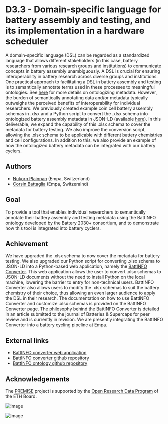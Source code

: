 # D3.3 -  Domain-specific language for battery assembly and testing, and its implementation in a hardware scheduler

A domain-specific language (DSL) can be regarded as a standardized language that allows different stakeholders (in this case, battery researchers from various research groups and institutions) to communicate concepts in battery assembly unambiguously. A DSL is crucial for ensuring interoperability in battery research across diverse groups and institutions. One practical approach to facilitating a DSL in battery assembly and testing is to semantically annotate terms used in these processes to meaningful ontologies. See [here](https://github.com/ord-premise/interoperability-guidelines) for more details on ontologizing metadata. However, the burden of semantically annotating data and/or metadata typically outweighs the perceived benefits of interoperability for individual researchers. We previously created example coin cell battery assembly schemas in .xlsx and a Python script to convert the .xlsx schema into ontologized battery assembly metadata in JSON-LD (available [here](https://github.com/ord-premise/metadata-batteries)).  In this deliverable, we expand the capability of this .xlsx schema to cover the metadata for battery testing. We also improve the conversion script, allowing the .xlsx schema to be applicable with different battery chemistries and cell configurations. In addition to this, we also provide an example of how the ontologized battery metadata can be integrated with our battery cyclers.


## Authors

- [Nukorn Plainpan](nukorn.plainpan@empa.ch) (Empa, Switzerland)
- [Corsin Battaglia](corsin.battaglia@empa.ch) (Empa, Switzeralnd) 

## Goal

To provide a tool that enables individual researchers to semantically annotate their battery assembly and testing metadata using the BattINFO ontology developed by the Battery 2030+ consortium, and to demonstrate how this tool is integrated into battery cyclers.  


## Achievement

We have upgraded the .xlsx schema to now cover the metadata for battery testing. We also upgraded our Python script for converting .xlsx schema to JSON-LD into a Python-based web application, namely the [BattINFO Converter](https://battinfoconverter.streamlit.app/). This web application allows the user to convert .xlsx schemas to JSON-LD documents without the need to install Python on the local machine, lowering the barrier to entry for non-technical users. BattINFO Converter also allows users to modify the .xlsx schemas to suit the battery chemistry of their choice, thus allowing an even larger audience to apply the DSL in their research. The documentation on how to use BattINFO Converter and customize .xlsx schemas is provided on the BattINFO Converter page. The philosophy behind the BattINFO Converter is detailed in an article submitted to the journal of Batteries & Supercaps for peer review and is currently in revision. We are presently integrating the BattINFO Converter into a battery cycling pipeline at Empa.


## External links

- [BattINFO converter web application](https://battinfoconverter.streamlit.app/)  
- [BattINFO converter github repository](https://github.com/EmpaEconversion/BattInfoConverter)  
- [BattINFO ontology github repository](https://github.com/BIG-MAP/BattINFO)

## Acknowledgements

The [PREMISE](https://ord-premise.org/) project is supported by the [Open Research Data Program](https://ethrat.ch/en/eth-domain/open-research-data/) of the ETH Board.

![image](https://ord-premise.org/assets/img/logos/PREMISE-logo.svg)

![image](https://ethrat.ch/wp-content/uploads/2021/12/ethr_en_rgb_black.svg)
